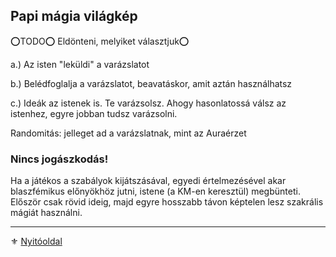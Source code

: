 ## Papi mágia világkép

⭕TODO⭕ Eldönteni, melyiket választjuk⭕

a.) Az isten "leküldi" a varázslatot

b.) Belédfoglalja a varázslatot, beavatáskor, amit aztán használhatsz

c.) Ideák az istenek is. Te varázsolsz. Ahogy hasonlatossá válsz az istenhez, egyre jobban tudsz varázsolni.

Randomitás: jelleget ad a varázslatnak, mint az Auraérzet

### Nincs jogászkodás!

Ha a játékos a szabályok kijátszásával, egyedi értelmezésével akar blaszfémikus előnyökhöz jutni, istene (a KM-en keresztül) megbünteti. Először csak rövid ideig, majd egyre hosszabb távon képtelen lesz szakrális mágiát használni.

---

⚜️ [Nyitóoldal](start.md)
